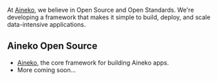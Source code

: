 At [Aineko](https://aineko.dev/), we believe in Open Source and Open Standards. We're developing a framework that makes it simple to build, deploy, and scale data-intensive applications.

## Aineko Open Source

* [Aineko](https://github.com/aineko-dev/aineko), the core framework for building Aineko apps.
* More coming soon...
